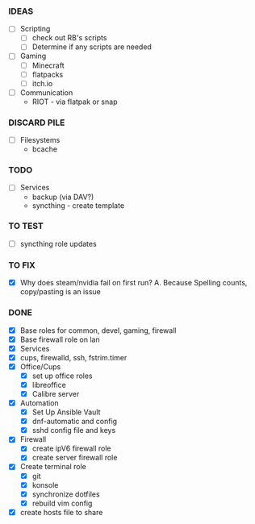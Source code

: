 ### IDEAS

 - [ ] Scripting
   - [ ] check out RB's scripts
   - [ ] Determine if any scripts are needed
 - [ ] Gaming
   - [ ] Minecraft
   - [ ] flatpacks
   - [ ] itch.io
 - [ ] Communication
   - RIOT - via flatpak or snap

### DISCARD PILE
 - [ ] Filesystems
   - bcache

### TODO
 - [ ] Services
   - backup (via DAV?)
   - syncthing - create template

### TO TEST
 - [ ] syncthing role updates
 

### TO FIX

 - [x] Why does steam/nvidia fail on first run? A. Because Spelling counts, copy/pasting is an issue

### DONE

 - [x] Base roles for common, devel, gaming, firewall
 - [x] Base firewall role on lan 
 - [x] Services
 - [x] cups, firewalld, ssh, fstrim.timer
 - [x] Office/Cups                    
   - [x] set up office roles
   - [x] libreoffice
   - [x] Calibre server
 - [x] Automation
   - [x] Set Up Ansible Vault
   - [x] dnf-automatic and config
   - [x] sshd config file and keys
 - [x] Firewall
   - [x] create ipV6 firewall role
   - [x] create server firewall role
 - [x] Create terminal role
   - [x] git
   - [x] konsole
   - [x] synchronize dotfiles
   - [x] rebuild vim config
 - [x] create hosts file to share
